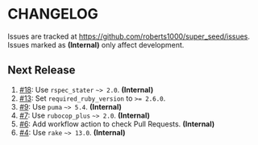 # CHANGELOG

Issues are tracked at https://github.com/roberts1000/super_seed/issues. Issues marked as **(Internal)** only affect development.

## Next Release

1. [#18](../../issues/18): Use `rspec_stater` `~> 2.0`. **(Internal)**
1. [#13](../../issues/13): Set `required_ruby_version` to `>= 2.6.0`.
1. [#9](../../issues/9): Use `puma` `~> 5.4`. **(Internal)**
1. [#7](../../issues/7): Use `rubocop_plus` `~> 2.0`. **(Internal)**
1. [#6](../../issues/6): Add workflow action to check Pull Requests. **(Internal)**
1. [#4](../../issues/4): Use `rake` `~> 13.0`. **(Internal)**

